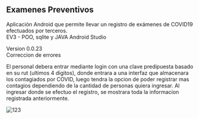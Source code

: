 ## Examenes Preventivos 
Aplicación Android que permite llevar un registro de exámenes de COVID19 efectuados por terceros. <br>
EV3 - POO, sqlite y JAVA Android Studio

Version 0.0.23 <br>
Correccion de errores

El personal debera entrar mediante login con una clave predipuesta basado en su rut (ultimos 4 digitos), donde entrara a una interfaz que almacenara los contagiados por COVID, luego tendra la opcion de poder registrar mas contagios dependiendo de la cantidad de personas quiera ingresar. Al ingresar donde se efectuo el registro, se mostrara toda la informacion registrada anteriormente.

![123](https://user-images.githubusercontent.com/71857156/130188667-41c724e5-fe4a-4e41-bd47-146535c177f5.jpg)


